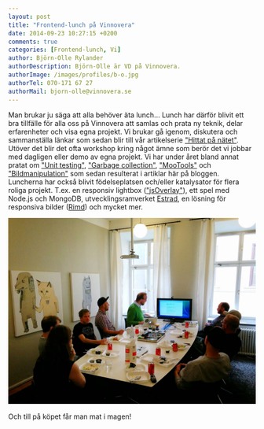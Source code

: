 ```yaml
---
layout: post
title: "Frontend-lunch på Vinnovera"
date: 2014-09-23 10:27:15 +0200
comments: true
categories: [Frontend-lunch, Vi]
author: Björn-Olle Rylander
authorDescription: Björn-Olle är VD på Vinnovera.
authorImage: /images/profiles/b-o.jpg
authorTel: 070-171 67 27
authorMail: bjorn-olle@vinnovera.se
---
```

Man brukar ju säga att alla behöver äta lunch... Lunch har därför blivit ett bra tillfälle för alla oss på Vinnovera att samlas och prata ny teknik, delar erfarenheter och visa egna projekt.<!--more--> Vi brukar gå igenom, diskutera och sammanställa länkar som sedan blir till vår artikelserie ["Hittat på nätet"][0]. Utöver det blir det ofta workshop kring något ämne som berör det vi jobbar med dagligen eller demo av egna projekt. Vi har under året bland annat pratat om ["Unit testing"][1], ["Garbage collection"][2], ["MooTools"][3] och ["Bildmanipulation"][4] som sedan resulterat i artiklar här på bloggen. Luncherna har också blivit födelseplatsen och/eller katalysator för flera roliga projekt. T.ex. en responsiv lightbox (["jsOverlay"][5]), ett spel med Node.js och MongoDB, utvecklingsramverket [Estrad][6], en lösning för responsiva bilder ([Rimd][7]) och mycket mer.

![Lunch][00]

Och till på köpet får man mat i magen!

[0]: /blogg/tagg/hittat/
[1]: /blogg/2013/12/12/unit-testing/
[2]: /blogg/2014/02/19/garbage-collection/
[3]: /blogg/2014/01/07/jquery-vs-mootools/
[4]: /blogg/2013/12/13/bildmanipulering-i-javascript/
[5]: https://github.com/Vinnovera/jsOverlay
[6]: https://github.com/Vinnovera/estrad
[7]: https://github.com/Vinnovera/rimd

[00]: /images/content/posts/frontend-lunch-pa-vinnovera/lunch.jpg